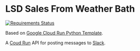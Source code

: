 # LSD Sales From Weather Bath

[![Requirements Status](https://requires.io/github/LUSHDigital/Cloud-Run-Slack-Bot/requirements.svg?branch=master)](https://requires.io/github/LUSHDigital/Cloud-Run-Slack-Bot/requirements/?branch=master)

Based on [Google Cloud Run Python Template](https://github.com/LUSHDigital/Google-Cloud-Run-Python-Template).

A [Coud Run](https://cloud.google.com/run/) API for posting messages to [Slack](https://slack.com/intl/en-gb/).
